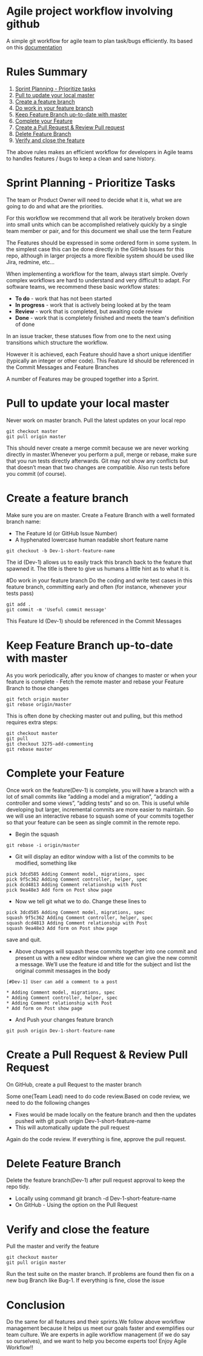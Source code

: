 # Agile project workflow involving github

A simple git workflow for agile team to plan task/bugs efficiently. Its based on this [documentation](http://reinh.com/blog/2009/03/02/a-git-workflow-for-agile-teams.html)

# Rules Summary
1. [Sprint Planning - Prioritize tasks](https://github.com/agiratech/agile-git-workflow/blob/master/README.md#sprint-planning---prioritize-tasks)
2. [Pull to update your local master](https://github.com/agiratech/agile-git-workflow#pull-to-update-your-local-master)
3. [Create a feature branch](https://github.com/agiratech/agile-git-workflow#create-a-feature-branch)
4. [Do work in your feature branch](https://github.com/agiratech/agile-git-workflow#do-work-in-your-feature-branch)
5. [Keep Feature Branch up-to-date with master](https://github.com/agiratech/agile-git-workflow#keep-feature-branch-up-to-date-with-master)
6. [Complete your Feature](https://github.com/agiratech/agile-git-workflow#complete-your-feature)
7. [Create a Pull Request & Review Pull request](https://github.com/agiratech/agile-git-workflow#create-a-pull-request--review-pull-request)
8. [Delete Feature Branch](https://github.com/agiratech/agile-git-workflow#delete-feature-branch)
9. [Verify and close the feature](https://github.com/agiratech/agile-git-workflow#verify-and-close-the-feature)

The above rules makes an efficient workflow for developers in Agile teams to handles features / bugs to keep a clean and sane history.

# Sprint Planning - Prioritize Tasks
The team or Product Owner will need to decide what it is, what we are going to do and what are the priorities.

For this workflow we recommend that all work be iteratively broken down into small units which can be accomplished relatively quickly by a single team member or pair, and for this document we shall use the term Feature

The Features should be expressed in some ordered form in some system. In the simplest case this can be done directly in the GitHub Issues for this repo, although in larger projects a more flexible system should be used like Jira, redmine, etc…

When implementing a workflow for the team, always start simple. Overly complex workflows are hard to understand and very difficult to adapt. For software teams, we recommend these basic workflow states:
* **To do** - work that has not been started
* **In progress** - work that is actively being looked at by the team
* **Review** - work that is completed, but awaiting code review
* **Done** - work that is completely finished and meets the team's definition of done

In an issue tracker, these statuses flow from one to the next using transitions which structure the workflow.

However it is achieved, each Feature should have a short unique identifier (typically an integer or other code). This Feature Id should be referenced in the Commit Messages and Feature Branches

A number of Features may be grouped together into a Sprint.

# Pull to update your local master
Never work on master branch. Pull the latest updates on your local repo
```
git checkout master
git pull origin master
```
This should never create a merge commit because we are never working directly in master.Whenever you perform a pull, merge or rebase, make sure that you run tests directly afterwards. Git may not show any conflicts but that doesn’t mean that two changes are compatible. Also run tests before you commit (of course).

# Create a feature branch
Make sure you are on master. Create a Feature Branch with a well formated branch name:
* The Feature Id (or GitHub Issue Number)
* A hyphenated lowercase human readable short feature name
```
git checkout -b Dev-1-short-feature-name
```
The id (Dev-1) allows us to easily track this branch back to the feature that spawned it. The title is there to give us humans a little hint as to what it is.

#Do work in your feature branch
Do the coding and write test cases in this feature branch, committing early and often (for instance, whenever your tests pass)
```
git add .
git commit -m 'Useful commit message'
```
This Feature Id (Dev-1) should be referenced in the Commit Messages

# Keep Feature Branch up-to-date with master
As you work periodically, after you know of changes to master or when your feature is complete - Fetch the remote master and rebase your Feature Branch to those changes
```
git fetch origin master
git rebase origin/master
```
This is often done by checking master out and pulling, but this method requires extra steps:
```
git checkout master
git pull
git checkout 3275-add-commenting
git rebase master
```

# Complete your Feature
Once work on the feature(Dev-1) is complete, you will have a branch with a lot of small commits like “adding a model and a migration”, “adding a controller and some views”, “adding tests” and so on. This is useful while developing but larger, incremental commits are more easier to maintain. So we will use an interactive rebase to squash some of your commits together so that your feature can be seen as single commit in the remote repo.

* Begin the squash
```
git rebase -i origin/master
```

* Git will display an editor window with a list of the commits to be modified, something like
```
pick 3dcd585 Adding Comment model, migrations, spec
pick 9f5c362 Adding Comment controller, helper, spec
pick dcd4813 Adding Comment relationship with Post
pick 9ea48e3 Add form on Post show page
```

* Now we tell git what we to do. Change these lines to
```
pick 3dcd585 Adding Comment model, migrations, spec
squash 9f5c362 Adding Comment controller, helper, spec
squash dcd4813 Adding Comment relationship with Post
squash 9ea48e3 Add form on Post show page
```
save and quit.

* Above changes will squash these commits together into one commit and present us with a new editor window where we can give the new commit a message. We’ll use the feature id and title for the subject and list the original commit messages in the body
```
[#Dev-1] User can add a comment to a post

* Adding Comment model, migrations, spec
* Adding Comment controller, helper, spec
* Adding Comment relationship with Post
* Add form on Post show page
```

* And Push your changes feature branch
```
git push origin Dev-1-short-feature-name
```
# Create a Pull Request & Review Pull Request
On GitHub, create a pull Request to the master branch

Some one(Team Lead) need to do code review.Based on code review, we need to do the following changes

* Fixes would be made locally on the feature branch and then the updates pushed with git push origin Dev-1-short-feature-name
* This will automatically update the pull request

Again do the code review. If everything is fine, approve the pull request.

# Delete Feature Branch
Delete the feature branch(Dev-1) after pull request approval to keep the repo tidy.
* Locally using command git branch -d Dev-1-short-feature-name
* On GitHub - Using the option on the Pull Request

# Verify and close the feature
Pull the master and verify the feature
```
git checkout master
git pull origin master
```
Run the test suite on the master branch.
If problems are found then fix on a new bug Branch like Bug-1.
If everything is fine, close the issue

# Conclusion
Do the same for all features and their sprints.We follow above workflow management because it helps us meet our goals faster and exemplifies our team culture. We are experts in agile workflow management (if we do say so ourselves), and we want to help you become experts too! Enjoy Agile Workflow!!